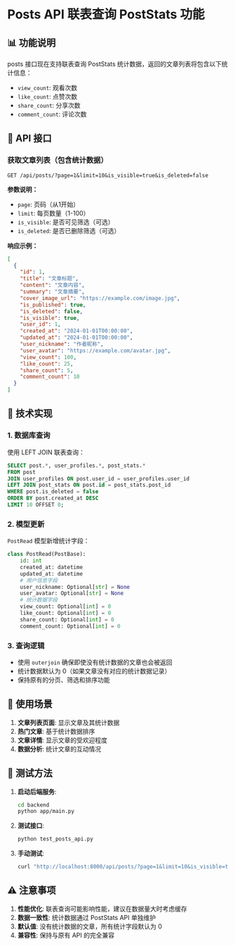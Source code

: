 # Posts API 联表查询 PostStats 功能

## 📊 功能说明

posts 接口现在支持联表查询 PostStats 统计数据，返回的文章列表将包含以下统计信息：

- `view_count`: 观看次数
- `like_count`: 点赞次数
- `share_count`: 分享次数
- `comment_count`: 评论次数

## 🔗 API 接口

### 获取文章列表（包含统计数据）

```http
GET /api/posts/?page=1&limit=10&is_visible=true&is_deleted=false
```

**参数说明：**
- `page`: 页码（从1开始）
- `limit`: 每页数量（1-100）
- `is_visible`: 是否可见筛选（可选）
- `is_deleted`: 是否已删除筛选（可选）

**响应示例：**

```json
[
  {
    "id": 1,
    "title": "文章标题",
    "content": "文章内容",
    "summary": "文章摘要",
    "cover_image_url": "https://example.com/image.jpg",
    "is_published": true,
    "is_deleted": false,
    "is_visible": true,
    "user_id": 1,
    "created_at": "2024-01-01T00:00:00",
    "updated_at": "2024-01-01T00:00:00",
    "user_nickname": "作者昵称",
    "user_avatar": "https://example.com/avatar.jpg",
    "view_count": 100,
    "like_count": 25,
    "share_count": 5,
    "comment_count": 10
  }
]
```

## 🔧 技术实现

### 1. 数据库查询

使用 LEFT JOIN 联表查询：

```sql
SELECT post.*, user_profiles.*, post_stats.*
FROM post
JOIN user_profiles ON post.user_id = user_profiles.user_id
LEFT JOIN post_stats ON post.id = post_stats.post_id
WHERE post.is_deleted = false
ORDER BY post.created_at DESC
LIMIT 10 OFFSET 0;
```

### 2. 模型更新

`PostRead` 模型新增统计字段：

```python
class PostRead(PostBase):
    id: int
    created_at: datetime
    updated_at: datetime
    # 用户信息字段
    user_nickname: Optional[str] = None
    user_avatar: Optional[str] = None
    # 统计数据字段
    view_count: Optional[int] = 0
    like_count: Optional[int] = 0
    share_count: Optional[int] = 0
    comment_count: Optional[int] = 0
```

### 3. 查询逻辑

- 使用 `outerjoin` 确保即使没有统计数据的文章也会被返回
- 统计数据默认为 0（如果文章没有对应的统计数据记录）
- 保持原有的分页、筛选和排序功能

## 📝 使用场景

1. **文章列表页面**: 显示文章及其统计数据
2. **热门文章**: 基于统计数据排序
3. **文章详情**: 显示文章的受欢迎程度
4. **数据分析**: 统计文章的互动情况

## 🚀 测试方法

1. **启动后端服务**:
   ```bash
   cd backend
   python app/main.py
   ```

2. **测试接口**:
   ```bash
   python test_posts_api.py
   ```

3. **手动测试**:
   ```bash
   curl "http://localhost:8000/api/posts/?page=1&limit=10&is_visible=true&is_deleted=false"
   ```

## ⚠️ 注意事项

1. **性能优化**: 联表查询可能影响性能，建议在数据量大时考虑缓存
2. **数据一致性**: 统计数据通过 PostStats API 单独维护
3. **默认值**: 没有统计数据的文章，所有统计字段默认为 0
4. **兼容性**: 保持与原有 API 的完全兼容
